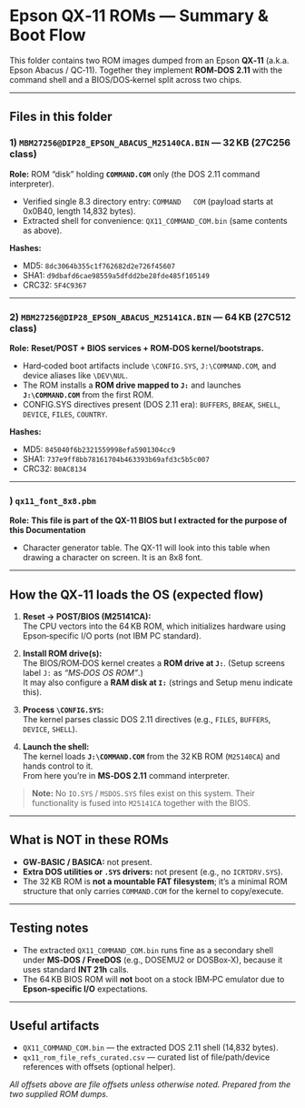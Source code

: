 # Epson QX‑11 ROMs — Summary & Boot Flow

This folder contains two ROM images dumped from an Epson **QX‑11** (a.k.a. Epson Abacus / QC‑11). Together they implement **ROM‑DOS 2.11** with the command shell and a BIOS/DOS‑kernel split across two chips.

---

## Files in this folder

### 1) `MBM27256@DIP28_EPSON_ABACUS_M25140CA.BIN` — 32 KB (27C256 class)
**Role:** ROM “disk” holding **`COMMAND.COM`** only (the DOS 2.11 command interpreter).  
- Verified single 8.3 directory entry: `COMMAND   COM` (payload starts at 0x0B40, length 14,832 bytes).  
- Extracted shell for convenience: `QX11_COMMAND_COM.bin` (same contents as above).

**Hashes:**  
- MD5: `8dc3064b355c1f762682d2e726f45607`  
- SHA1: `d9dbafd6cae98559a5dfdd2be28fde485f105149`  
- CRC32: `5F4C9367`

---

### 2) `MBM27256@DIP28_EPSON_ABACUS_M25141CA.BIN` — 64 KB (27C512 class)
**Role:** **Reset/POST + BIOS services + ROM‑DOS kernel/bootstraps.**  
- Hard‑coded boot artifacts include `\CONFIG.SYS`, `J:\COMMAND.COM`, and device aliases like `\DEV\NUL`.  
- The ROM installs a **ROM drive mapped to `J:`** and launches **`J:\COMMAND.COM`** from the first ROM.  
- CONFIG.SYS directives present (DOS 2.11 era): `BUFFERS`, `BREAK`, `SHELL`, `DEVICE`, `FILES`, `COUNTRY`.

**Hashes:**  
- MD5: `845040f6b2321559998efa5901304cc9`  
- SHA1: `737e9ff8bb78161704b463393b69afd3c5b5c007`  
- CRC32: `B0AC8134`

---
### ) `qx11_font_8x8.pbm`
**Role:** **This file is part of the QX-11 BIOS but I extracted for the purpose of this Documentation**  
- Character generator table. The QX-11 will look into this table when drawing a character on screen. It is an 8x8 font.  

---
## How the QX‑11 loads the OS (expected flow)

1. **Reset → POST/BIOS (M25141CA):**  
   The CPU vectors into the 64 KB ROM, which initializes hardware using Epson‑specific I/O ports (not IBM PC standard).

2. **Install ROM drive(s):**  
   The BIOS/ROM‑DOS kernel creates a **ROM drive at `J:`**. (Setup screens label `J:` as *“MS‑DOS OS ROM”*.)  
   It may also configure a **RAM disk at `I:`** (strings and Setup menu indicate this).

3. **Process `\CONFIG.SYS`:**  
   The kernel parses classic DOS 2.11 directives (e.g., `FILES`, `BUFFERS`, `DEVICE`, `SHELL`).

4. **Launch the shell:**  
   The kernel loads **`J:\COMMAND.COM`** from the 32 KB ROM (`M25140CA`) and hands control to it.  
   From here you’re in **MS‑DOS 2.11** command interpreter.

> **Note:** No `IO.SYS` / `MSDOS.SYS` files exist on this system. Their functionality is fused into `M25141CA` together with the BIOS.

---

## What is NOT in these ROMs

- **GW‑BASIC / BASICA:** not present.  
- **Extra DOS utilities or `.SYS` drivers:** not present (e.g., no `ICRTDRV.SYS`).  
- The 32 KB ROM is **not a mountable FAT filesystem**; it’s a minimal ROM structure that only carries `COMMAND.COM` for the kernel to copy/execute.

---

## Testing notes

- The extracted `QX11_COMMAND_COM.bin` runs fine as a secondary shell under **MS‑DOS / FreeDOS** (e.g., DOSEMU2 or DOSBox‑X), because it uses standard **INT 21h** calls.  
- The 64 KB BIOS ROM will **not** boot on a stock IBM‑PC emulator due to **Epson‑specific I/O** expectations.

---

## Useful artifacts

- `QX11_COMMAND_COM.bin` — the extracted DOS 2.11 shell (14,832 bytes).  
- `qx11_rom_file_refs_curated.csv` — curated list of file/path/device references with offsets (optional helper).

*All offsets above are file offsets unless otherwise noted. Prepared from the two supplied ROM dumps.*

